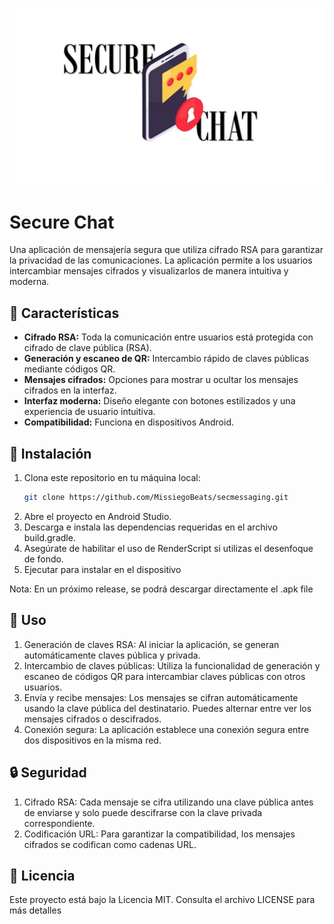 ![logo](LOGO.jpg)
# Secure Chat

Una aplicación de mensajería segura que utiliza cifrado RSA para garantizar la privacidad de las comunicaciones. La aplicación permite a los usuarios intercambiar mensajes cifrados y visualizarlos de manera intuitiva y moderna.

## 📖 Características

- **Cifrado RSA:** Toda la comunicación entre usuarios está protegida con cifrado de clave pública (RSA).
- **Generación y escaneo de QR:** Intercambio rápido de claves públicas mediante códigos QR.
- **Mensajes cifrados:** Opciones para mostrar u ocultar los mensajes cifrados en la interfaz.
- **Interfaz moderna:** Diseño elegante con botones estilizados y una experiencia de usuario intuitiva.
- **Compatibilidad:** Funciona en dispositivos Android.

## 🚀 Instalación

1. Clona este repositorio en tu máquina local:
   ```bash
   git clone https://github.com/MissiegoBeats/secmessaging.git
   ```
2. Abre el proyecto en Android Studio.
3. Descarga e instala las dependencias requeridas en el archivo build.gradle.
4. Asegúrate de habilitar el uso de RenderScript si utilizas el desenfoque de fondo.
5. Ejecutar para instalar en el dispositivo

Nota: En un próximo release, se podrá descargar directamente el .apk file

## 📝 Uso
1. Generación de claves RSA: Al iniciar la aplicación, se generan automáticamente claves pública y privada.
2. Intercambio de claves públicas: Utiliza la funcionalidad de generación y escaneo de códigos QR para intercambiar claves públicas con otros usuarios.
3. Envía y recibe mensajes: Los mensajes se cifran automáticamente usando la clave pública del destinatario. Puedes alternar entre ver los mensajes cifrados o descifrados.
4. Conexión segura: La aplicación establece una conexión segura entre dos dispositivos en la misma red.

## 🔒 Seguridad
1. Cifrado RSA: Cada mensaje se cifra utilizando una clave pública antes de enviarse y solo puede descifrarse con la clave privada correspondiente.
2. Codificación URL: Para garantizar la compatibilidad, los mensajes cifrados se codifican como cadenas URL.

## 📜 Licencia
Este proyecto está bajo la Licencia MIT. Consulta el archivo LICENSE para más detalles
